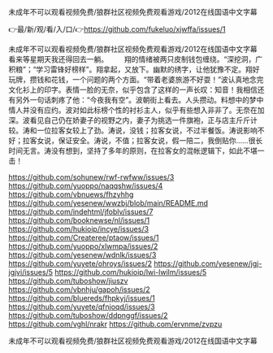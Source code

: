 未成年不可以观看视频免费/狼群社区视频免费观看游戏/2012在线国语中文字幕

👉最/新/观/看/入/口/👉https://github.com/fukeluo/xjwffa/issues/1

未成年不可以观看视频免费/狼群社区视频免费观看游戏/2012在线国语中文字幕　　看来等星期天我还得回去一躺。
　　翔的情绪被两只皮制钱包缠绕。“深挖洞，广积粮”；“学习雷锋好榜样”。翔拿起，又放下。幽默的绣字，让他犹豫不定。翔好玩牌，攒钱和花钱，一个问题的两个方面。“带着老婆旅游不好耍！”波认真地念完文化衫上的印字。表情一脸的无奈，似乎包含了这样的一声长叹：知音！我相信还有另外一句话刺疼了他：“今夜我有空”。波朝街上看去。人头攒动。料想中的梦中情人并没有应约。波对如此标榜个性的衬衫主人，似乎有些想入非非了。无奈在加深。波看见自己仍在娇妻子的视野之内，妻子为挑选一件旗袍，正与店主斤斤计较。涛和一位拉客女较上了劲。涛说，没钱；拉客女说，不过半餐饭。涛说影响不好；拉客女说，保证安全。涛说，不值；拉客女说，假一陪二，我倒贴你……很长时间无言。涛没有想到，坚持了多年的原则，在拉客女的混帐逻辑下，如此不堪一击！


https://github.com/sohunew/rwf-rwfww/issues/3
https://github.com/yuoppo/naqqshw/issues/4
https://github.com/vbnuews/fhzyhhg
https://github.com/yesenew/wwzbj/blob/main/README.md
https://github.com/indehtml/jfoblv/issues/7
https://github.com/booknewse/nl/issues/1
https://github.com/hukioip/incye/issues/3
https://github.com/Createree/ptaow/issues/1
https://github.com/yuoppo/xlwmpa/issues/2
https://github.com/yesenew/wdnlk/issues/3
https://github.com/yuyete/ohroys/issues/2
https://github.com/yesenew/jgj-jgjvi/issues/5
https://github.com/hukioip/lwi-lwilm/issues/5
https://github.com/tuboshow/jiuszv
https://github.com/vbnhju/gapoh/issues/2
https://github.com/bluereds/fhpkyj/issues/1
https://github.com/yuyete/qfnjoqd/issues/3
https://github.com/tuboshow/ddpnggf/issues/2
https://github.com/vghl/nrakr
https://github.com/ervnme/zvpzu

未成年不可以观看视频免费/狼群社区视频免费观看游戏/2012在线国语中文字幕
